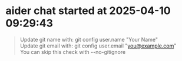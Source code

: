 
# aider chat started at 2025-04-10 09:29:43

> Update git name with: git config user.name "Your Name"  
> Update git email with: git config user.email "you@example.com"  
> You can skip this check with --no-gitignore  
